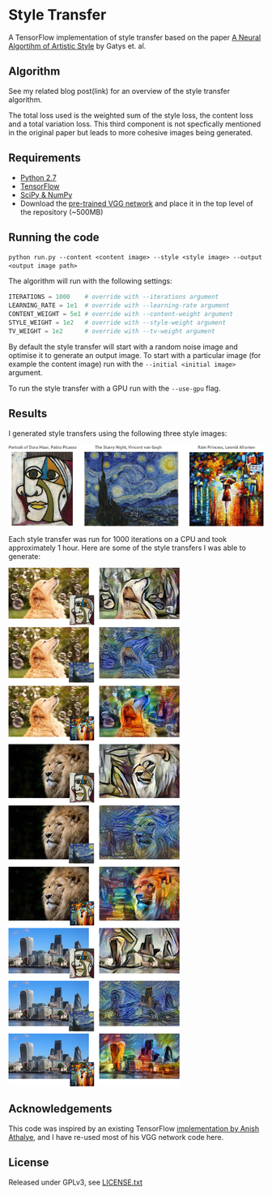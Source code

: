 # Style Transfer

A TensorFlow implementation of style transfer based on the paper [A Neural Algortihm of Artistic Style](https://arxiv.org/pdf/1508.06576v2.pdf) by Gatys et. al.

## Algorithm

See my related blog post(link) for an overview of the style transfer algorithm.

The total loss used is the weighted sum of the style loss, the content loss and a total variation loss. This third component is not specfically mentioned in the original paper but leads to more cohesive images being generated.

## Requirements

* [Python 2.7](https://www.python.org/download/releases/2.7/)
* [TensorFlow](https://www.tensorflow.org/versions/master/get_started/os_setup#download-and-setup)
* [SciPy & NumPy](http://scipy.org/install.html)
* Download the [pre-trained VGG network](http://www.vlfeat.org/matconvnet/models/beta16/imagenet-vgg-verydeep-19.mat) and place it in the top level of the repository (~500MB)

## Running the code

```python run.py --content <content image> --style <style image> --output <output image path>```

The algorithm will run with the following settings:

```python 
ITERATIONS = 1000    # override with --iterations argument
LEARNING_RATE = 1e1  # override with --learning-rate argument
CONTENT_WEIGHT = 5e1 # override with --content-weight argument
STYLE_WEIGHT = 1e2   # override with --style-weight argument
TV_WEIGHT = 1e2      # override with --tv-weight argument
```

By default the style transfer will start with a random noise image and optimise it to generate an output image. To start with a particular image (for example the content image) run with the `--initial <initial image>` argument.
    
To run the style transfer with a GPU run with the `--use-gpu` flag.

## Results

I generated style transfers using the following three style images:

![Style Images](results/style_images.png)

Each style transfer was run for 1000 iterations on a CPU and took approximately 1 hour. Here are some of the style transfers I was able to generate:

![Results](results/style_transfers.png)

## Acknowledgements

This code was inspired by an existing TensorFlow [implementation by Anish Athalye](https://github.com/anishathalye/neural-style), and I have re-used most of his VGG network code here.

## License

Released under GPLv3, see [LICENSE.txt](LICENSE.txt)
